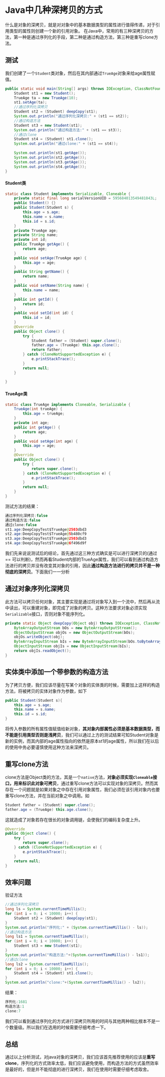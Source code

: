 # Java中几种深拷贝的方式
什么是对象的深拷贝，就是对对象中的基本数据类型的属性进行值得传递，对于引用类型的属性则创建一个新的引用对象。
在Java中，常用的有三种深拷贝的方法，第一种是通过序列化的手段，第二种是通过构造方法，第三种是重写clone方法。

## 测试
我们创建了一个`Student`类对象，然后在其内部通过`TrueAge`对象来给age属性赋值。
```java
public static void main(String[] args) throws IOException, ClassNotFoundException {
    Student st1 = new Student();
    TrueAge ta = new TrueAge(10);
    st1.setAge(ta);
    //通过序列化深拷贝
    Student st2 = (Student) deepCopy(st1);
    System.out.println("通过序列化深拷贝:" + (st1 == st2));
    //通过构造方法
    Student st3 = new Student(st1);
    System.out.println("通过构造方法:" + (st1 == st3));
    //通过clone
    Student st4 = (Student) st1.clone();
    System.out.println("通过clone:" + (st1 == st4));
    
    System.out.println(st1.getAge());
    System.out.println(st2.getAge());
    System.out.println(st3.getAge());
    System.out.println(st4.getAge());
}
```
#### Student类
```java
static class Student implements Serializable, Cloneable {
    private static final long serialVersionUID = 595684013549481843L;
    public Student() {}
    public Student(Student s) {
        this.age = s.age;
        this.name = s.name;
        this.id = s.id;
    }
    private TrueAge age;
    private String name;
    private int id;
    public TrueAge getAge() {
        return age;
    }
    public void setAge(TrueAge age) {
        this.age = age;
    }
    public String getName() {
        return name;
    }
    public void setName(String name) {
        this.name = name;
    }
    public int getId() {
        return id;
    }
    public void setId(int id) {
        this.id = id;
    }
    @Override
    public Object clone() {
        try {
            Student father = (Student) super.clone();
            father.age = (TrueAge) this.age.clone();
            return father;
        } catch (CloneNotSupportedException e) {
            e.printStackTrace();
        }
        return null;
    }
    
}
```
#### TrueAge类
```java
static class TrueAge implements Cloneable, Serializable {
    TrueAge(int trueAge) {
        this.age = trueAge;
    }
    private int age;
    public int getAge() {
        return age;
    }
    public void setAge(int age) {
        this.age = age;
    }
    @Override
    public Object clone() {
        try {
            return super.clone();
        } catch (CloneNotSupportedException e) {
            e.printStackTrace();
        }
        return null;
    }
}
```
测试方法的结果：
```java
通过序列化深拷贝:false
通过构造方法:false
通过clone:false
st1.age:DeepCopyTest$TrueAge@2503dbd3
st2.age:DeepCopyTest$TrueAge@5b480cf9
st3.age:DeepCopyTest$TrueAge@2503dbd3
st4.age:DeepCopyTest$TrueAge@6f496d9f
```
我们先来说说测试后的结论，首先通过这三种方式确实是可以进行深拷贝的(通过 == 可以判断)，然而再看Student内部的TrueAge属性，我们可以看到通过构造方法进行的拷贝并没有改变其对象的引用，因此**通过构造方法进行的拷贝并不是一种彻底的深拷贝**。下面我们一一分析
## 通过对象序列化深拷贝
此方法可以拷贝任何对象，其主要实现是通过将对象写入到一个流中，然后再从流中读出，可以重建对象，即完成了对象的拷贝。这种方法要求对象必须实现`Serializable`接口，否则对象不能序列化。
```java
private static Object deepCopy(Object obj) throws IOException, ClassNotFoundException {
    ByteArrayOutputStream bOs = new ByteArrayOutputStream();
    ObjectOutputStream objOs = new ObjectOutputStream(bOs);
    objOs.writeObject(obj);
    ByteArrayInputStream bIs = new ByteArrayInputStream(bOs.toByteArray());
    ObjectInputStream objIs = new ObjectInputStream(bIs);
    return objIs.readObject();
}
```

## 实体类中添加一个带参数的构造方法
为了拷贝方便，我们应该尽量在写某个对象的实体类的时候，需要加上这样的构造方法，将被拷贝的实体对象作为参数，如下
```java
public Student(Student s){
    this.age = s.age;
    this.name = s.name;
    this.id = s.id;
}
```
将传入参数的所有属性值赋值给新对象，**其对象内部属性必须是基本数据类型，而不能是引用类型否则是浅拷贝**，我们可以通过上方的测试结果可知Student对象是新的实例，而其内部的age属性指向的依然是原本st1的age属性，所以我们在以后的使用中务必要谨慎使用这种方法来深拷贝。

## 重写clone方法
clone方法是Object类的方法，其是一个`native`方法，**对象必须实现`Cloneable`接口，用来标识此对象可拷贝**，通过重写clone方法可以实现对象的深拷贝。然而其存在一个问题就是如果对象之中存在引用对象属性，我们必须在该引用对象内也要重写clone方法，并在当前对象之中调用。如
```java
Student father = (Student) super.clone();
father.age = (TrueAge) this.age.clone();
```
这就造成了对象若存在很长的对象调用链，会使我们的编码复杂度上升。
```java
@Override
public Object clone() {
    try {
        return super.clone();
    } catch (CloneNotSupportedException e) {
        e.printStackTrace();
    }
    return null;
}
```

## 效率问题
验证方法
```java
//通过序列化深拷贝
long ls = System.currentTimeMillis();
for (int i = 0; i < 10000; i++) {
    Student st2 = (Student) deepCopy(st1);
}
System.out.println("序列化:" + (System.currentTimeMillis() - ls));
//通过构造方法
long ls1 = System.currentTimeMillis();
for (int i = 0; i < 10000; i++) {
    Student st3 = new Student(st1);
}
System.out.println("构造方法:"+(System.currentTimeMillis() - ls1));
//通过clone
long ls2 = System.currentTimeMillis();
for (int i = 0; i < 10000; i++) {
    Student st4 = (Student) st1.clone();
}
System.out.println("clone:"+(System.currentTimeMillis() - ls2));
```
结果：
```java
序列化:1681
构造方法:1
clone:7
```
我们可以看到通过序列化的方式进行深拷贝所用的时间与其他两种相比根本不是一个数量级。所以我们在选用的时候需要仔细考虑一下。

## 总结
通过以上分析测试，对java对象的深拷贝，我们应该首先推荐使用的应该是**重写clone**，序列化的方式效率太低，我们应该避免使用，而构造方法的方式虽然效率是最好的，但是并不能彻底的进行深拷贝，我们在使用时需要仔细考虑取舍。
